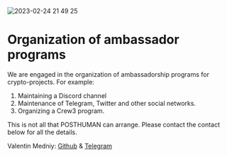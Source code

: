 ![2023-02-24 21 49 25](https://user-images.githubusercontent.com/105545016/221276911-fbf27ce5-f001-40dd-9395-851a26136cfb.jpg)
# Organization of ambassador programs

We are engaged in the organization of ambassadorship programs for crypto-projects. 
For example:

1. Maintaining a Discord channel
2. Maintenance of Telegram, Twitter and other social networks.
3. Organizing a Crew3 program.

This is not all that POSTHUMAN can arrange. Please contact the contact below for all the details.

Valentin Medniy: [Github](https://github.com/Medniyy) & [Telegram](https://t.me/privetandreynugdejeti)
